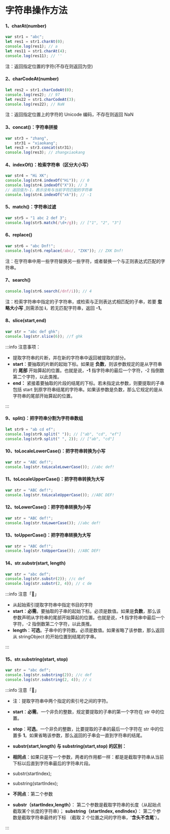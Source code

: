 # 字符串操作方法

#### 1、charAt(number)

```javascript title="代码示例"
var str1 = "abc";
let res1 = str1.charAt(0);
console.log(res1); // a
let res11 = str1.charAt(4);
console.log(res11); // ''
```

注：返回指定位置的字符(不存在则返回为空)

#### 2、charCodeAt(number)

```javascript title="代码示例"
let res2 = str1.charCodeAt(0);
console.log(res2); // 97
let res22 = str1.charCodeAt(3);
console.log(res22); // NaN
```

注：返回指定位置上的字符的 Unicode 编码，不存在则返回 NaN

#### 3、concat()：字符串拼接

```javascript title="代码示例"
var str3 = "zhang",
	str31 = "xiaokang";
let res3 = str3.concat(str31);
console.log(res3); // zhangxiaokang
```

#### 4、indexOf()：检索字符串（区分大小写）

```javascript title="代码示例"
var str4 = "Hi XK";
console.log(str4.indexOf("Hi")); // 0
console.log(str4.indexOf("X")); // 3
// 返回值为-1，表示没有与当前字符匹配的字符串
console.log(str4.indexOf("xk")); // -1
```

#### 5、match()：字符串过滤

```javascript title="代码示例"
var str5 = "1 abc 2 def 3";
console.log(str5.match(/\d+/g)); // ["1", "2", "3"]
```

#### 6、replace()

```javascript title="代码示例"
var str6 = "abc Dnf!";
console.log(str6.replace(/abc/, "ZXK")); // ZXK Dnf!
```

注：在字符串中用一些字符替换另一些字符，或者替换一个与正则表达式匹配的字符串。

#### 7、search()

```javascript title="代码示例"
console.log(str6.search(/dnf/i)); // 4
```

注：检索字符串中指定的子字符串，或检索与正则表达式相匹配的子串，若要 **忽略大小写** ,则需添加 **i**，若无匹配字符串，返回 **-1**。

#### 8、slice(start,end)

```javascript title="代码示例"
var str = "abc def ghk";
console.log(str.slice(6)); //f ghk
```

:::info 注意事项：

-   提取字符串的片断，并在新的字符串中返回被提取的部分。
-   **start**：要抽取的片断的起始下标。如果是 **负数**，则该参数规定的是从字符串的 **尾部** 开始算起的位置。也就是说，**-1** 指字符串的最后一个字符，-2 指倒数第二个字符，以此类推。
-   **end：** 紧接着要抽取的片段的结尾的下标。若未指定此参数，则要提取的子串包括 start 到原字符串结尾的字符串。如果该参数是负数，那么它规定的是从字符串的尾部开始算起的位置。

:::

#### 9、split()：把字符串分割为字符串数组

```javascript title="代码示例"
let str9 = "ab cd ef";
console.log(str9.split(" ")); // ["ab", "cd", "ef"]
console.log(str9.split(" ", 2)); // ["ab", "cd"]
```

#### 10、toLocaleLowerCase()：把字符串转换为小写

```javascript title="代码示例"
var str = "ABC def!";
console.log(str.toLocaleLowerCase()); //abc def!
```

#### 11、toLocaleUpperCase()：把字符串转换为大写

```javascript title="代码示例"
var str = "ABC def!";
console.log(str.toLocaleUpperCase()); //ABC DEF!
```

#### 12、toLowerCase()：把字符串转换为小写

```javascript title="代码示例"
var str = "ABC def!";
console.log(str.toLowerCase()); //abc def!
```

#### 13、toUpperCase()：把字符串转换为大写

```javascript title="代码示例"
var str = "ABC def!";
console.log(str.toUpperCase()); //ABC DEF!
```

#### 14、str.substr(start, length)

```javascript title="代码示例"
var str = "abc def";
console.log(str.substr(2)); //c def
console.log(str.substr(2, 4)); // c de
```

:::info 注意「👀」

-   从起始索引提取字符串中指定书目的字符
-   **start**：**必需**。要抽取的子串的起始下标。必须是数值。如果是**负数**，那么该参数声明从字符串的尾部开始算起的位置。也就是说，**-1** 指字符串中最后一个字符，-2 指倒数第二个字符，以此类推。
-   **length**：**可选**。子串中的字符数。必须是数值。如果省略了该参数，那么返回从 stringObject 的开始位置到结尾的字串。

:::

#### 15、str.substring(start, stop)

```javascript title="代码示例"
var str = "abc def";
console.log(str.substring(2)); //c def
console.log(str.substring(2, 4)); // c
```

:::info 注意「👀」

-   注：提取字符串中两个指定的索引号之间的字符。
-   **start**：**必需**。一个非负的整数，规定要提取的子串的第一个字符在 str 中的位置。
-   **stop**：**可选**。一个非负的整数，比要提取的子串的最后一个字符在 str 中的位置多 **1**。如果省略该参数，那么返回的子串会一直到字符串的结尾。

-   **substr(start,length) 与 substring(start,stop) 的区别：**
-   **相同点**：如果只是写一个参数，两者的作用都一样：都是是截取字符串从当前下标以后直到字符串最后的字符串片段。
-   substr(startIndex);
-   substring(startIndex);
-   **不同点**：第二个参数
-   **substr（startIndex,length）**： 第二个参数是截取字符串的长度（从起始点截取某个长度的字符串）；
    **substring（startIndex, endIndex）**： 第二个参数是截取字符串最终的下标 （截取 2 个位置之间的字符串，'**含头不含尾**'）。

:::
